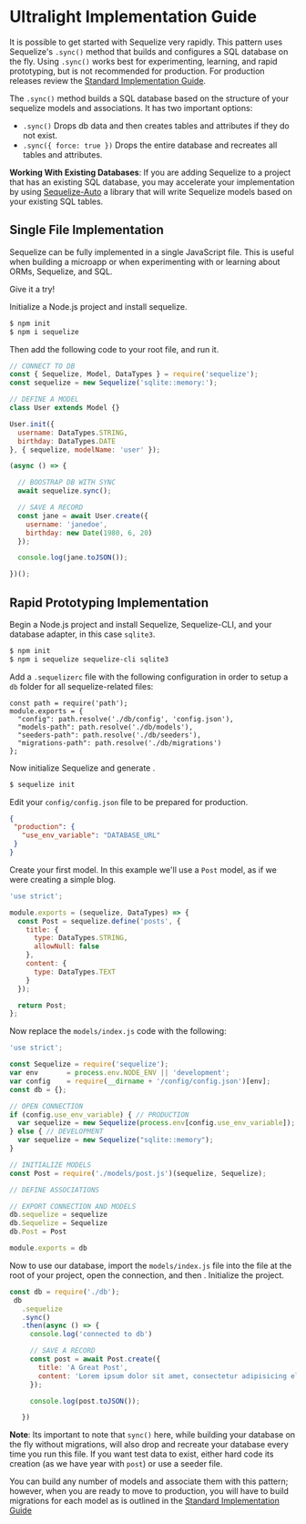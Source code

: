 # Ultralight Implementation Guide

It is possible to get started with Sequelize very rapidly. This pattern uses Sequelize's `.sync()` method that builds and configures a SQL database on the fly. Using `.sync()` works best for experimenting, learning, and rapid prototyping, but is not recommended for production. For production releases review the [Standard Implementation Guide](manual/standard-guide.html).

The `.sync()` method builds a SQL database based on the structure of your sequelize models and associations. It has two important options:

* `.sync()` Drops db data and then creates tables and attributes if they do not exist.
* `.sync({ force: true })` Drops the entire database and recreates all tables and attributes.

**Working With Existing Databases**: If you are adding Sequelize to a project that has an existing SQL database, you may accelerate your implementation by using [Sequelize-Auto](https://github.com/sequelize/sequelize-auto) a library that will write Sequelize models based on your existing SQL tables.

## Single File Implementation

Sequelize can be fully implemented in a single JavaScript file. This is useful when building a microapp or when experimenting with or learning about ORMs, Sequelize, and SQL.

Give it a try!

Initialize a Node.js project and install sequelize.

```sh
$ npm init
$ npm i sequelize
```

Then add the following code to your root file, and run it.

```js
// CONNECT TO DB
const { Sequelize, Model, DataTypes } = require('sequelize');
const sequelize = new Sequelize('sqlite::memory:');

// DEFINE A MODEL
class User extends Model {}

User.init({
  username: DataTypes.STRING,
  birthday: DataTypes.DATE
}, { sequelize, modelName: 'user' });

(async () => {

  // BOOSTRAP DB WITH SYNC
  await sequelize.sync();

  // SAVE A RECORD
  const jane = await User.create({
    username: 'janedoe',
    birthday: new Date(1980, 6, 20)
  });

  console.log(jane.toJSON());

})();
```

## Rapid Prototyping Implementation

Begin a Node.js project and install Sequelize, Sequelize-CLI, and your database adapter, in this case `sqlite3`.

```sh
$ npm init
$ npm i sequelize sequelize-cli sqlite3
```

Add a `.sequelizerc` file with the following configuration in order to setup a `db` folder for all sequelize-related files:

```
const path = require('path');
module.exports = {
  "config": path.resolve('./db/config', 'config.json'),
  "models-path": path.resolve('./db/models'),
  "seeders-path": path.resolve('./db/seeders'),
  "migrations-path": path.resolve('./db/migrations')
};
```

Now initialize Sequelize and generate .

```sh
$ sequelize init
```

Edit your `config/config.json` file to be prepared for production.

```json
{
 "production": {
   "use_env_variable": "DATABASE_URL"
 }
}
```

Create your first model. In this example we'll use a `Post` model, as if we were creating a simple blog.

```js
'use strict';

module.exports = (sequelize, DataTypes) => {
  const Post = sequelize.define('posts', {
    title: {
      type: DataTypes.STRING,
      allowNull: false
    },
    content: {
      type: DataTypes.TEXT
    }
  });

  return Post;
};
```

Now replace the `models/index.js` code with the following:

```js
'use strict';

const Sequelize = require('sequelize');
var env       = process.env.NODE_ENV || 'development';
var config    = require(__dirname + '/config/config.json')[env];
const db = {};

// OPEN CONNECTION
if (config.use_env_variable) { // PRODUCTION
  var sequelize = new Sequelize(process.env[config.use_env_variable]);
} else { // DEVELOPMENT
  var sequelize = new Sequelize("sqlite::memory");
}

// INITIALIZE MODELS
const Post = require('./models/post.js')(sequelize, Sequelize);

// DEFINE ASSOCIATIONS

// EXPORT CONNECTION AND MODELS
db.sequelize = sequelize
db.Sequelize = Sequelize
db.Post = Post

module.exports = db
```

Now to use our database, import the `models/index.js` file into the file at the root of your project, open the connection, and then . Initialize the project.

```js
const db = require('./db');
 db
   .sequelize
   .sync()
   .then(async () => {
     console.log('connected to db')

     // SAVE A RECORD
     const post = await Post.create({
       title: 'A Great Post',
       content: 'Lorem ipsum dolor sit amet, consectetur adipisicing elit, sed do eiusmod tempor incididunt ut labore et dolore magna aliqua. Ut enim ad minim veniam, quis nostrud exercitation ullamco laboris nisi ut aliquip ex ea commodo consequat. Duis aute irure dolor in reprehenderit in voluptate velit esse cillum dolore eu fugiat nulla pariatur. Excepteur sint occaecat cupidatat non proident, sunt in culpa qui officia deserunt mollit anim id est laborum.'
     });

     console.log(post.toJSON());

   })
```

**Note**: Its important to note that `sync()` here, while building your database on the fly without migrations, will also drop and recreate your database every time you run this file. If you want test data to exist, either hard code its creation (as we have year with `post`) or use a seeder file.

You can build any number of models and associate them with this pattern; however, when you are ready to move to production, you will have to build migrations for each model as is outlined in the [Standard Implementation Guide](manual/standard-guide.md)
